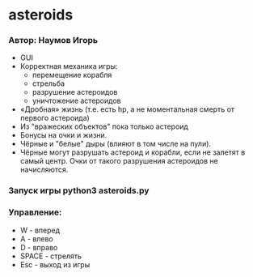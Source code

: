 # asteroids
### Автор: Наумов Игорь
- GUI
- Корректная механика игры:
   * перемещение корабля
   * стрельба
   * разрушение астероидов
   * уничтожение астероидов
- «Дробная» жизнь (т.е. есть hp, а не моментальная смерть от первого астероида)
- Из "вражеских объектов" пока только астероид
- Бонусы на очки и жизни.
- Чёрные и "белые" дыры (влияют в том числе на пули).
- Чёрные могут разрушать астероид и корабли, если не залетят в самый центр. Очки от такого разрушения астероидов не начисляются.

### Запуск игры python3 asteroids.py
### Управление:
- W - вперед
- A - влево
- D - вправо
- SPACE - стрелять
- Esc - выход из игры
